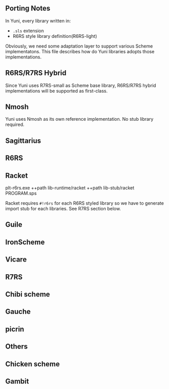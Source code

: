 Porting Notes
-------------

In Yuni, every library written in:

* `.sls` extension
* R6RS style library definition(R6RS-light)

Obviously, we need some adaptation layer to support various Scheme implementatons. This file describes how do Yuni libraries adopts those implementations.

R6RS/R7RS Hybrid
----------------

Since Yuni uses R7RS-small as Scheme base library, R6RS/R7RS hybrid implementations will be supported as first-class.

## Nmosh

Yuni uses Nmosh as its own reference implementation. No stub library required.

## Sagittarius

R6RS
----

## Racket

 plt-r6rs.exe ++path lib-runtime/racket ++path lib-stub/racket PROGRAM.sps

Racket requires `#!r6rs` for each R6RS styled library so we have to generate import stub for each libraries. See R7RS section below.

## Guile

## IronScheme

## Vicare

R7RS
----

## Chibi scheme

## Gauche

## picrin

Others
------

## Chicken scheme

## Gambit

